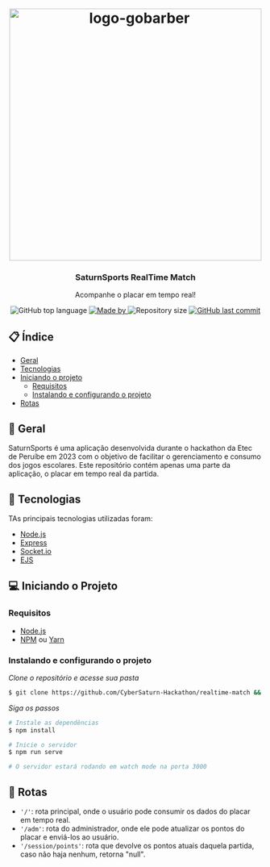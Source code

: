 <h1 align="center">
  <img alt="logo-gobarber" src="https://cybersaturn-hackathon.github.io/cybersaturn/src/assets/logo.png" width="500px">
</h1>

<h3 align="center">
  SaturnSports RealTime Match
</h3>

<p align="center">Acompanhe o placar em tempo real!</p>

<p align="center">
  <img alt="GitHub top language" src="https://img.shields.io/github/languages/top/CyberSaturn-Hackathon/realtime-match?color=darkblue">

  <a href="http://github.com/iamthepoe" target="_blank" rel="noopener noreferrer">
    <img alt="Made by" src="https://img.shields.io/badge/made%20by-CyberSaturn-darkblue">
  </a>

  <img alt="Repository size" src="https://img.shields.io/github/repo-size/CyberSaturn-Hackathon/realtime-match?color=darkblue">

  <a href="https://github.com/PeruibeTEC/Server/commits/main">
    <img alt="GitHub last commit" src="https://img.shields.io/github/last-commit/CyberSaturn-Hackathon/realtime-match?color=darkblue">
  </a>
</p>

## 📋 Índice

- [Geral](#geral)
- [Tecnologias](#tecnologias)
- [Iniciando o projeto](#iniciando-o-projeto)
  - [Requisitos](#requisitos)
  - [Instalando e configurando o projeto](#instalando-e-configurando-o-projeto)
- [Rotas](#-rotas)

## 👀 Geral

SaturnSports é uma aplicação desenvolvida durante o hackathon da Etec de Peruíbe em 2023 com o objetivo de facilitar o gerenciamento e consumo dos jogos escolares. Este repositório contém apenas uma parte da aplicação, o placar em tempo real da partida.

## 🚀 Tecnologias

TAs principais tecnologias utilizadas foram:

- [Node.js](https://nodejs.org/en/)
- [Express](https://expressjs.com/pt-br/)
- [Socket.io](https://socket.io/)
- [EJS](https://ejs.co/)

## 💻 Iniciando o Projeto

### Requisitos

- [Node.js](https://nodejs.org/en/)
- [NPM](https://www.npmjs.com/) ou [Yarn](https://classic.yarnpkg.com/)

### Instalando e configurando o projeto

*Clone o repositório e acesse sua pasta*

```bash
$ git clone https://github.com/CyberSaturn-Hackathon/realtime-match && cd realtime-match
```

*Siga os passos*

```bash
# Instale as dependências
$ npm install

# Inicie o servidor
$ npm run serve

# O servidor estará rodando em watch mode na porta 3000
```

## 🤔 Rotas

<ul>
  <li><code>'/'</code>: rota principal, onde o usuário pode consumir os dados do placar em tempo real.</li>
  <li><code>'/adm'</code>: rota do administrador, onde ele pode atualizar os pontos do placar e enviá-los ao usuário.</li>
  <li><code>'/session/points'</code>: rota que devolve os pontos atuais daquela partida, caso não haja nenhum, retorna "null".</li>
</ul>
